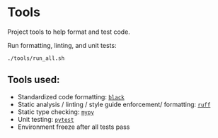 # Tools

Project tools to help format and test code.

Run formatting, linting, and unit tests:

```
./tools/run_all.sh
```


## Tools used:

* Standardized code formatting: [`black`](https://black.readthedocs.io/en/stable/)
* Static analysis / linting / style guide enforcement/ formatting: [`ruff`](https://beta.ruff.rs/)
* Static type checking: [`mypy`](http://mypy-lang.org/)
* Unit testing: [`pytest`](https://docs.pytest.org/)
* Environment freeze after all tests pass

